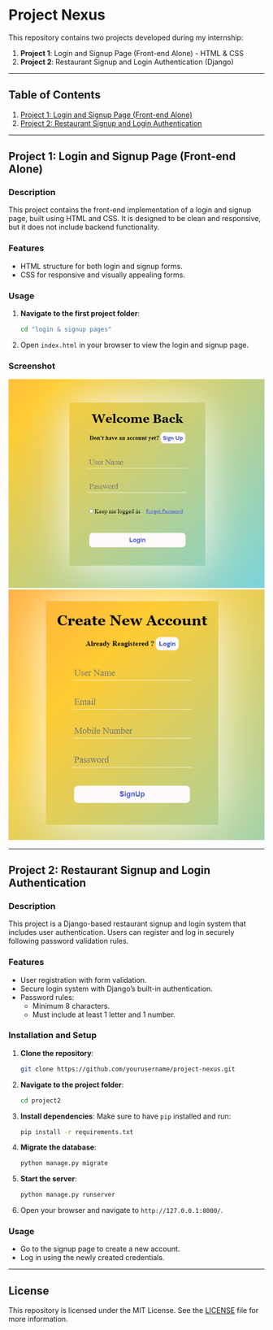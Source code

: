 # Project Nexus

This repository contains two projects developed during my internship:

1. **Project 1**: Login and Signup Page (Front-end Alone) - HTML & CSS
2. **Project 2**: Restaurant Signup and Login Authentication (Django)

---

## Table of Contents
1. [Project 1: Login and Signup Page (Front-end Alone)](#project-1-login-and-signup-page-front-end-alone)
2. [Project 2: Restaurant Signup and Login Authentication](#project-2-restaurant-signup-and-login-authentication)

---

## Project 1: Login and Signup Page (Front-end Alone)

### Description
This project contains the front-end implementation of a login and signup page, built using HTML and CSS. It is designed to be clean and responsive, but it does not include backend functionality.

### Features
- HTML structure for both login and signup forms.
- CSS for responsive and visually appealing forms.

### Usage
1. **Navigate to the first project folder**:
    ```bash
    cd "login & signup pages"
    ```
2. Open `index.html` in your browser to view the login and signup page.

### Screenshot
![Login Page Screenshot](screenshots/loginpage.PNG)
![signup Page Screenshot](screenshots/signuppage.PNG)

---

## Project 2: Restaurant Signup and Login Authentication

### Description
This project is a Django-based restaurant signup and login system that includes user authentication. Users can register and log in securely following password validation rules.

### Features
- User registration with form validation.
- Secure login system with Django’s built-in authentication.
- Password rules:
  - Minimum 8 characters.
  - Must include at least 1 letter and 1 number.

### Installation and Setup
1. **Clone the repository**:
    ```bash
    git clone https://github.com/yourusername/project-nexus.git
    ```
2. **Navigate to the project folder**:
    ```bash
    cd project2
    ```
3. **Install dependencies**:
    Make sure to have `pip` installed and run:
    ```bash
    pip install -r requirements.txt
    ```
4. **Migrate the database**:
    ```bash
    python manage.py migrate
    ```
5. **Start the server**:
    ```bash
    python manage.py runserver
    ```
6. Open your browser and navigate to `http://127.0.0.1:8000/`.

### Usage
- Go to the signup page to create a new account.
- Log in using the newly created credentials.

---

## License
This repository is licensed under the MIT License. See the [LICENSE](LICENSE) file for more information.
